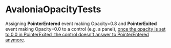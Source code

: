 # AvaloniaOpacityTests

Assigning **PointerEntered** event making Opacity=0.8 and **PointerExited** event making Opacity=0.0 to a control (e.g. a panel), <u>once the opacity is set to 0.0 in PointerExited, the control doesn't answer to PointerEntered anymore</u>.
